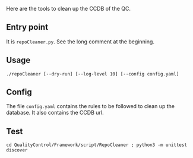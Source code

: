 Here are the tools to clean up the CCDB of the QC.

## Entry point
It is `repoCleaner.py`. See the long comment at the beginning.

## Usage
```
./repoCleaner [--dry-run] [--log-level 10] [--config config.yaml]
```

## Config
The file `config.yaml` contains the rules to be followed to clean up the database.
It also contains the CCDB url.

## Test
`cd QualityControl/Framework/script/RepoCleaner ; python3 -m unittest discover`